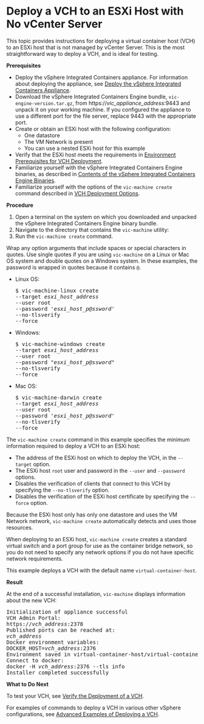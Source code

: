 # Deploy a VCH to an ESXi Host with No vCenter Server #

This topic provides instructions for deploying a virtual container host (VCH) to an ESXi host that is not managed by vCenter Server. This is the most straightforward way to deploy a VCH, and is ideal for testing.

**Prerequisites**
* Deploy the vSphere Integrated Containers appliance. For information about deploying the appliance, see [Deploy the vSphere Integrated Containers Appliance](deploy_vic_appliance.md).
* Download the vSphere Integrated Containers Engine bundle, `vic-engine-version.tar.gz`, from https://<i>vic_appliance_address</i>:9443 and unpack it on your working machine. If you configured the appliance to use a different port for the file server, replace 9443 with the appropriate port.
* Create or obtain an ESXi host with the following configuration:
  * One datastore
  * The VM Network is present
  * You can use a nested ESXi host for this example
* Verify that the ESXi host meets the requirements in [Environment Prerequisites for VCH Deployment](vic_installation_prereqs.md).
* Familiarize yourself with the vSphere Integrated Containers Engine binaries, as described in [Contents of the vSphere Integrated Containers Engine Binaries](contents_of_vic_binaries.md). 
* Familiarize yourself with the options of the `vic-machine create` command described in [VCH Deployment Options](vch_installer_options.md).

**Procedure**

1. Open a terminal on the system on which you downloaded and unpacked the vSphere Integrated Containers Engine binary bundle.
2. Navigate to the directory that contains the `vic-machine` utility:
3. Run the `vic-machine create` command.

  Wrap any option arguments that include spaces or special characters in quotes. Use single quotes if you are using `vic-machine` on a Linux or Mac OS system and double quotes on a Windows system.  In these examples, the password is wrapped in quotes because it contains `@`.

   - Linux OS:
      <pre>$ vic-machine-linux create
     --target <i>esxi_host_address</i>
     --user root
     --password '<i>esxi_host_p@ssword</i>'
     --no-tlsverify
     --force
     </pre>  
   - Windows:
      <pre>$ vic-machine-windows create
     --target <i>esxi_host_address</i>
     --user root
     --password "<i>esxi_host_p@ssword</i>"
     --no-tlsverify
     --force
     </pre> 
   - Mac OS:
       <pre>$ vic-machine-darwin create
     --target <i>esxi_host_address</i>
     --user root
     --password '<i>esxi_host_p@ssword</i>'
     --no-tlsverify
     --force
     </pre> 

The `vic-machine create` command in this example specifies the minimum information required to deploy a VCH to an ESXi host:

- The address of the ESXi host on which to deploy the VCH, in the `--target` option. 
- The ESXi host `root` user and password in the `--user` and `--password` options. 
- Disables the verification of clients that connect to this VCH by specifying the `--no-tlsverify` option.
- Disables the verification of the ESXi host certificate by specifying the `--force` option.
   
Because the ESXi host only has only one datastore and uses the VM Network network, `vic-machine create` automatically detects and uses those resources. 

When deploying to an ESXi host, `vic-machine create` creates a standard virtual switch and a port group for use as the container bridge network, so you do not need to specify any network options if you do not have specific network requirements.

This example deploys a VCH with the default name `virtual-container-host`.

**Result**

At the end of a successful installation, `vic-machine` displays information about the new VCH:
   
<pre>Initialization of appliance successful
VCH Admin Portal:
https://<i>vch_address</i>:2378
Published ports can be reached at:
<i>vch_address</i>
Docker environment variables:
DOCKER_HOST=<i>vch_address</i>:2376
Environment saved in virtual-container-host/virtual-container-host.env
Connect to docker:
docker -H <i>vch_address</i>:2376 --tls info
Installer completed successfully</pre>

**What to Do Next** 

To test your VCH, see [Verify the Deployment of a VCH](verify_vch_deployment.md).
    
For examples of commands to deploy a VCH in various other vSphere configurations, see [Advanced Examples of Deploying a VCH](vch_installer_examples.md). 
